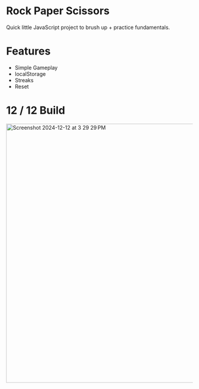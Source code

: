 # Rock Paper Scissors

Quick little JavaScript project to brush up + practice fundamentals.

# Features
- Simple Gameplay
- localStorage
- Streaks
- Reset

# 12 / 12 Build

<img width="700" alt="Screenshot 2024-12-12 at 3 29 29 PM" src="https://github.com/user-attachments/assets/4c7d648e-4a0f-4421-a0e4-eedd94d52073" />
